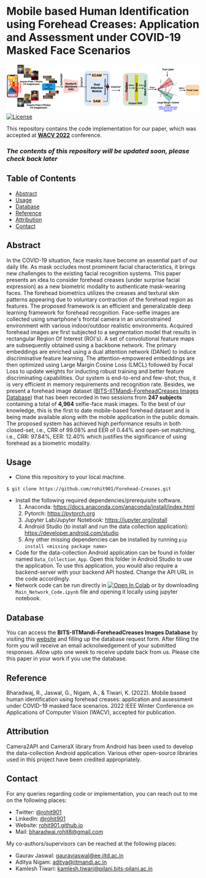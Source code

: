 # Mobile based Human Identification using Forehead Creases: Application and Assessment under COVID-19 Masked Face Scenarios
![Our Pipeline](Pipeline.png)
[![License](http://img.shields.io/:license-mit-blue.svg?style=flat-square)](http://badges.mit-license.org)

This repository contains the code implementation for our paper, which was accepted at **[WACV 2022](https://wacv2022.thecvf.com)** conference.

### *The contents of this repository will be updated soon, please check back later*

## Table of Contents
- [Abstract](#abstract)
- [Usage](#usage)
- [Database](#database)
- [Reference](#reference)
- [Attribution](#attribution)
- [Contact](#contact)

## Abstract
In the COVID-19 situation, face masks have become an essential part of our daily life. As mask occludes most prominent facial characteristics, it brings new challenges to the existing facial recognition systems. This paper presents an idea to consider forehead creases (under surprise facial expression) as a new biometric modality to authenticate mask-wearing faces. The forehead biometrics utilizes the creases and textural skin patterns appearing due to voluntary contraction of the forehead region as features. The proposed framework is an efficient and generalizable deep learning framework for forehead recognition. Face-selfie images are collected using smartphone's frontal camera in an unconstrained environment with various indoor/outdoor realistic environments. Acquired forehead images are first subjected to a segmentation model that results in rectangular Region Of Interest (ROI's). A set of convolutional feature maps are subsequently obtained using a backbone network. The primary embeddings are enriched using a dual attention network (DANet) to induce discriminative feature learning. The attention-empowered embeddings are then optimized using Large Margin Cosine Loss (LMCL) followed by Focal Loss to update weights for inducting robust training and better feature discriminating capabilities. Our system is end-to-end and few-shot; thus, it is very efficient in memory requirements and recognition rate. Besides, we present a forehead image dataset ([BITS-IITMandi-ForeheadCreases Images Database](http://ktiwari.in/projects/foreheadcreases/)) that has been recorded in two sessions from **247 subjects** containing a total of **4,964** selfie-face mask images. To the best of our knowledge, this is the first to date mobile-based forehead dataset and is being made available along with the mobile application in the public domain. The proposed system has achieved high performance results in both closed-set, i.e., CRR of 99.08% and EER of 0.44% and open-set matching, i.e., CRR: 97.84%, EER: 12.40% which justifies the significance of using forehead as a biometric modality.

## Usage
- Clone this repository to your local machine. 
```shell
$ git clone https://github.com/rohit901/Forehead-Creases.git
```
- Install the following required dependencies/prerequisite software.
  1. Anaconda: https://docs.anaconda.com/anaconda/install/index.html
  2. Pytorch: https://pytorch.org
  3. Jupyter Lab/Jupyter Notebook: https://jupyter.org/install
  4. Android Studio (to install and run the data collection application): https://developer.android.com/studio
  5. Any other missing dependencies can be installed by running `pip install <missing package name>`
- Code for the data-collection Android application can be found in folder named `Data_Collection_App`. Open this folder in Android Studio to use the application. To use this application, you would also require a backend-server with your backend API hosted. Change the API URL in the code accordingly.
- Network code can be run directly in [![Open In Colab](https://colab.research.google.com/assets/colab-badge.svg)](https://colab.research.google.com/github/rohit901/ForeheadCreases/blob/main/Main_Network_Code.ipynb) or by downloading `Main_Network_Code.ipynb` file and opening it locally using jupyter notebook.

## Database
You can access the **BITS-IITMandi-ForeheadCreases Images Database** by visiting this [website](http://ktiwari.in/projects/foreheadcreases/) and filling up the database request form. After filling the form you will receive an email acknolwedgement of your submitted responses. Allow upto one week to receive update back from us. Please cite this paper in your work if you use the database.

## Reference
Bharadwaj, R., Jaswal, G., Nigam, A., & Tiwari, K. (2022). Mobile based human identification using forehead creases: application and assessment under COVID-19 masked face scenarios. 2022 IEEE Winter Conference on Applications of Computer Vision (WACV), accepted for publication. 

## Attribution
Camera2API and CameraX library from Android has been used to develop the data-collection Android application. Various other open-source libraries used in this project have been credited appropriately. 

## Contact
For any queries regarding code or implementation, you can reach out to me on the following places:
- Twitter: [@rohit901](https://twitter.com/rohit901)
- LinkedIn: [@rohit901](https://www.linkedin.com/in/rohit901/)
- Website: [rohit901.github.io](https://rohit901.github.io)
- Mail: [bharadwaj.rohit8@gmail.com](mailto:bharadwaj.rohit8@gmail.com)

My co-authors/supervisors can be reached at the following places:
- Gaurav Jaswal: gauravjaswal@ee.iitd.ac.in
- Aditya Nigam: aditya@iitmandi.ac.in
- Kamlesh Tiwari: kamlesh.tiwari@pilani.bits-pilani.ac.in
